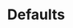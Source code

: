 ---
title: Defaults
eleventyNavigation:
  key: shortcutsDefaultsFR
  title: Defaults
  locale: fr
  parent: shortcutsFR
  order: 1
permalink: false
layout: 'layouts/base.njk'
---